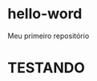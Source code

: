# hello-word
Meu primeiro repositório 
<!DOCTYPE>
<html lang="pt_br">
  <head>
    <h1>TESTANDO</h1>
  </head>
  <body>
    
  </body>
</html>
  
